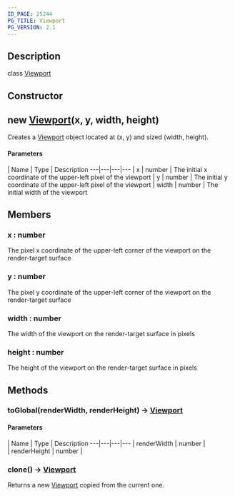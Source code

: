 ```yaml
---
ID_PAGE: 25244
PG_TITLE: Viewport
PG_VERSION: 2.1
---
```

## Description

class [Viewport](/classes/3.0/Viewport)



## Constructor

## new [Viewport](/classes/3.0/Viewport)(x, y, width, height)

Creates a [Viewport](/classes/3.0/Viewport) object located at (x, y) and sized (width, height).

#### Parameters
 | Name | Type | Description
---|---|---|---
 | x | number |      The initial x coordinate of the upper-left pixel of the viewport
 | y | number |      The initial y coordinate of the upper-left pixel of the viewport
 | width | number |      The initial width of the viewport
## Members

### x : number

The pixel x coordinate of the upper-left corner of the viewport on the render-target surface

### y : number

The pixel y coordinate of the upper-left corner of the viewport on the render-target surface

### width : number

The width of the viewport on the render-target surface in pixels

### height : number

The height of the  viewport on the render-target surface in pixels

## Methods

### toGlobal(renderWidth, renderHeight) &rarr; [Viewport](/classes/3.0/Viewport)



#### Parameters
 | Name | Type | Description
---|---|---|---
 | renderWidth | number |   
 | renderHeight | number |   
### clone() &rarr; [Viewport](/classes/3.0/Viewport)

Returns a new [Viewport](/classes/3.0/Viewport) copied from the current one.

